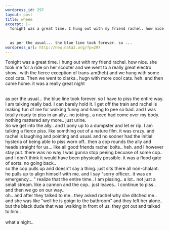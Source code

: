 ```yaml
--- 
wordpress_id: 297
layout: post
title: wheee
excerpt: |-
  Tonight was a great time. I hung out with my friend rachel. how nice. she took me for a ride on her scooter and we went to a really great electro show.. with the fierce exception of trans-am(heh) and we hung with some cool cats. Then we went to clarks.. hugn with more cool cats. heh. and then came home. it was a really great night
  
  
  as per the usual... the blue line took forever. so ...
wordpress_url: http://new.nata2.org/?p=297
---
```

Tonight was a great time. I hung out with my friend rachel. how nice. she took me for a ride on her scooter and we went to a really great electro show.. with the fierce exception of trans-am(heh) and we hung with some cool cats. Then we went to clarks.. hugn with more cool cats. heh. and then came home. it was a really great night
<br/><br/>

as per the usual... the blue line took forever. so I have to piss the entire way. I am talking really bad. I can barely hold it. I get off the train and rachel is making fun of me for walking funny and having to pee so bad. and I was totally ready to piss in an ally.. no joking.. a need had come over my body. nothing mattered any more.. just urine.<br/>
So we get into the ally.. and I pony up to a dumpster and let er rip. I am talking a fierce piss. like somthing out of a nature film. it was crazy. and rachel is laughing and pointing and usual. and no sooner had the initial hysteria of being able to piss worn off.. then a cop rounds the ally and heads straight for us... like all good friends rachel bolts.. heh. and I however stay put. there was no way I was gunna stop peeing becuase of some cop.. and I don't think it would have been physically possible. it was a flood gate of sorts. no going back.. <br/>so the cop pulls up and doesn't say a thing. just sits there all non-chalant. he pulls up to align himself with me. and I say "sorry officer.. it was an emergency... " realize that the entire time.. I am pissing.. a lot.. not just a small stream. like a cannon
and the cop.. just leaves.. I continue to piss.. and then we go on our way.. <br/>oh.. and after they talked to me.. they asked rachel why she ditched me.. and she was like "well he is goign to the bathroom" and they left her alone.. but the black dude that was iwalking in front of us. they got out and talked to him..<br/><br/>what a night.. 
